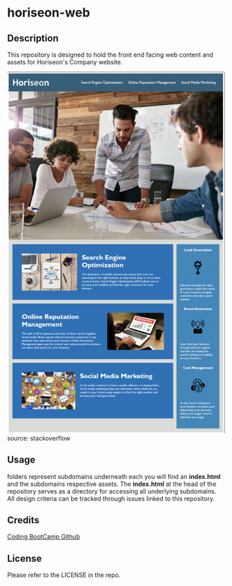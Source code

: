 # horiseon-web

## Description

This repository is designed to hold the front end facing web content and assets for Horiseon's Company website.

![Alt text](assets/images/horiseon-screenshot.jpg?raw=true "Horiseon frontpage") 
source: stackoverflow 


## Usage

folders represent subdomains underneath each you will find an **index.html** and the subdomains respective assets. 
The  **index.html**  at the head of the repository serves as a directory for accessing all underlying subdomains. All 
design criteria can be tracked through issues linked to this repository. 


## Credits

[Coding BootCamp Github](https://github.com/coding-boot-camp/urban-octo-telegram)

## License

Please refer to the LICENSE in the repo.
